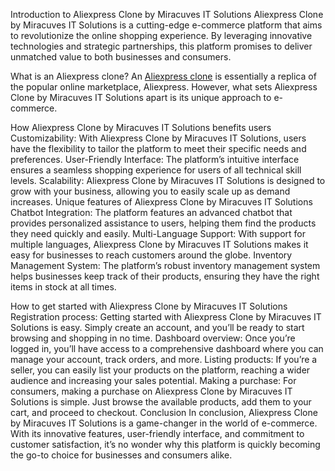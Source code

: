 Introduction to Aliexpress Clone by Miracuves IT Solutions
Aliexpress Clone by Miracuves IT Solutions is a cutting-edge e-commerce platform that aims to revolutionize the online shopping experience. By leveraging innovative technologies and strategic partnerships, this platform promises to deliver unmatched value to both businesses and consumers.


What is an Aliexpress clone?
An <a href="https://miracuves.com/product/aliexpress-clone/">Aliexpress clone</a> is essentially a replica of the popular online marketplace, Aliexpress. However, what sets Aliexpress Clone by Miracuves IT Solutions apart is its unique approach to e-commerce.

How Aliexpress Clone by Miracuves IT Solutions benefits users
Customizability: With Aliexpress Clone by Miracuves IT Solutions, users have the flexibility to tailor the platform to meet their specific needs and preferences.
User-Friendly Interface: The platform’s intuitive interface ensures a seamless shopping experience for users of all technical skill levels.
Scalability: Aliexpress Clone by Miracuves IT Solutions is designed to grow with your business, allowing you to easily scale up as demand increases.
Unique features of Aliexpress Clone by Miracuves IT Solutions
Chatbot Integration: The platform features an advanced chatbot that provides personalized assistance to users, helping them find the products they need quickly and easily.
Multi-Language Support: With support for multiple languages, Aliexpress Clone by Miracuves IT Solutions makes it easy for businesses to reach customers around the globe.
Inventory Management System: The platform’s robust inventory management system helps businesses keep track of their products, ensuring they have the right items in stock at all times.

How to get started with Aliexpress Clone by Miracuves IT Solutions
Registration process: Getting started with Aliexpress Clone by Miracuves IT Solutions is easy. Simply create an account, and you’ll be ready to start browsing and shopping in no time.
Dashboard overview: Once you’re logged in, you’ll have access to a comprehensive dashboard where you can manage your account, track orders, and more.
Listing products: If you’re a seller, you can easily list your products on the platform, reaching a wider audience and increasing your sales potential.
Making a purchase: For consumers, making a purchase on Aliexpress Clone by Miracuves IT Solutions is simple. Just browse the available products, add them to your cart, and proceed to checkout.
Conclusion
In conclusion, Aliexpress Clone by Miracuves IT Solutions is a game-changer in the world of e-commerce. With its innovative features, user-friendly interface, and commitment to customer satisfaction, it’s no wonder why this platform is quickly becoming the go-to choice for businesses and consumers alike.
